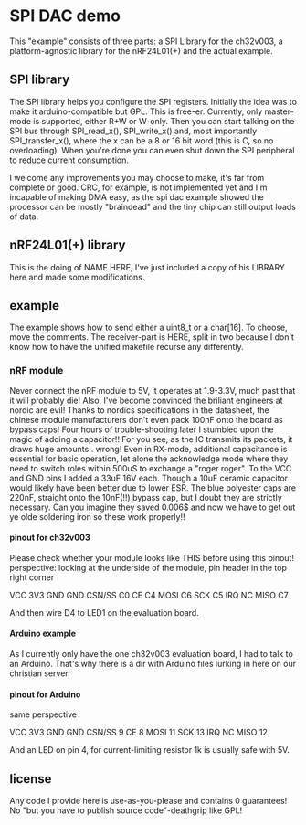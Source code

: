 # SPI DAC demo
This "example" consists of three parts:
a SPI Library for the ch32v003, a platform-agnostic library for the nRF24L01(+) and the actual example.

## SPI library
The SPI library helps you configure the SPI registers.
Initially the idea was to make it arduino-compatible but GPL.
This is free-er.
Currently, only master-mode is supported, either R+W or W-only.
Then you can start talking on the SPI bus through SPI_read_x(), SPI_write_x() and, most importantly SPI_transfer_x(), where the x can be a 8 or 16 bit word (this is C, so no overloading).
When you're done you can even shut down the SPI peripheral to reduce current consumption.

I welcome any improvements you may choose to make, it's far from complete or good.
CRC, for example, is not implemented yet and I'm incapable of making DMA easy, as the spi dac example showed the processor can be mostly "braindead" and the tiny chip can still output loads of data.

## nRF24L01(+) library
This is the doing of NAME HERE, I've just included a copy of his LIBRARY here and made some modifications.

## example
The example shows how to send either a uint8_t or a char[16].
To choose, move the comments.
The receiver-part is HERE, split in two because I don't know how to have the unified makefile recurse any differently.

### nRF module
Never connect the nRF module to 5V, it operates at 1.9-3.3V, much past that it will probably die!
Also, I've become convinced the briliant engineers at nordic are evil!
Thanks to nordics specifications in the datasheet, the chinese module manufacturers don't even pack 100nF onto the board as bypass caps!
Four hours of trouble-shooting later I stumbled upon the magic of adding a capacitor!!
For you see, as the IC transmits its packets, it draws huge amounts.. wrong!
Even in RX-mode, additional capacitance is essential for basic operation, let alone the acknowledge mode where they need to switch roles within 500uS to exchange a "roger roger".
To the VCC and GND pins I added a 33uF 16V each. Though a 10uF ceramic capacitor would likely have been better due to lower ESR. The blue polyester caps are 220nF, straight onto the 10nF(!!) bypass cap, but I doubt they are strictly necessary.
Can you imagine they saved 0.006$ and now we have to get out ye olde soldering iron so these work properly!!

#### pinout for ch32v003
Please check whether your module looks like THIS before using this pinout!
perspective: looking at the underside of the module, pin header in the top right corner

VCC		3V3				GND		GND
CSN/SS	C0				CE		C4
MOSI	C6				SCK		C5
IRQ		NC				MISO	C7

And then wire D4 to LED1 on the evaluation board.

#### Arduino example
As I currently only have the one ch32v003 evaluation board, I had to talk to an Arduino.
That's why there is a dir with Arduino files lurking in here on our christian server.

#### pinout for Arduino
same perspective

VCC		3V3				GND		GND
CSN/SS	9				CE		8
MOSI	11				SCK		13
IRQ		NC				MISO	12

And an LED on pin 4, for current-limiting resistor 1k is usually safe with 5V.

## license
Any code I provide here is use-as-you-please and contains 0 guarantees!
No "but you have to publish source code"-deathgrip like GPL!
